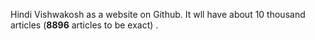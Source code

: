 Hindi Vishwakosh as a website on Github. It wll have about 10 thousand articles (**8896** articles to be exact) .
